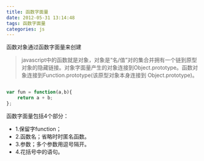 ```yaml
---
title: 函数字面量
date: 2012-05-31 13:14:48
tags: 函数字面量
categories: js
---
```


函数对象通过函数字面量来创建

<!-- more -->
> javascript中的函数就是对象，对象是“名/值”对的集合并拥有一个链到原型对象的隐藏链接。对象字面量产生的对象连接到Object.prototype。函数对象连接到Function.prototype(该原型对象本身连接到 Object.prototype)。

```JavaScript

var fun = function(a,b){
	return a + b;
};

```

函数字面量包括4个部分：

* 1.保留字function；
* 2.函数名；省略时时匿名函数。
* 3.参数；多个参数用逗号隔开。
* 4.花括号中的语句。
